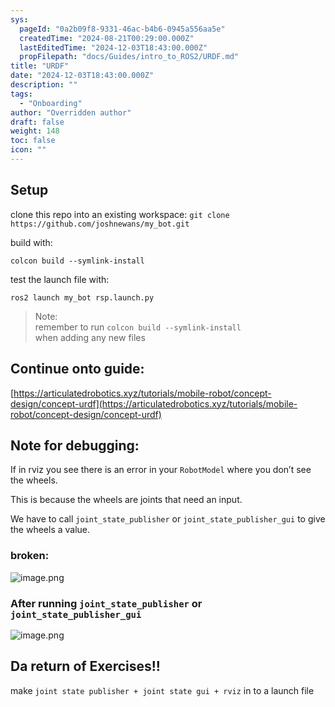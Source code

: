 ```yaml
---
sys:
  pageId: "0a2b09f8-9331-46ac-b4b6-0945a556aa5e"
  createdTime: "2024-08-21T00:29:00.000Z"
  lastEditedTime: "2024-12-03T18:43:00.000Z"
  propFilepath: "docs/Guides/intro_to_ROS2/URDF.md"
title: "URDF"
date: "2024-12-03T18:43:00.000Z"
description: ""
tags:
  - "Onboarding"
author: "Overridden author"
draft: false
weight: 148
toc: false
icon: ""
---
```


## Setup

clone this repo into an existing workspace:
`git clone https://github.com/joshnewans/my_bot.git`

build with:

`colcon build --symlink-install`

test the launch file with:

`ros2 launch my_bot rsp.launch.py`

> Note:  
> remember to run `colcon build --symlink-install`  
> when adding any new files

## Continue onto guide:

[https://articulatedrobotics.xyz/tutorials/mobile-robot/concept-design/concept-urdf](https://articulatedrobotics.xyz/tutorials/mobile-robot/concept-design/concept-urdf)

## Note for debugging:

If in rviz you see there is an error in your `RobotModel` where you don’t see the wheels.

This is because the wheels are joints that need an input. 

We have to call `joint_state_publisher` or `joint_state_publisher_gui` to give the wheels a value.

### broken:

![image.png](https://prod-files-secure.s3.us-west-2.amazonaws.com/d518164a-d88e-44d1-a4ee-3adb3bd8bce0/96a1d089-1f17-4dbf-8563-f2aef56a4d37/image.png?X-Amz-Algorithm=AWS4-HMAC-SHA256&X-Amz-Content-Sha256=UNSIGNED-PAYLOAD&X-Amz-Credential=ASIAZI2LB466SBRBRATL%2F20250226%2Fus-west-2%2Fs3%2Faws4_request&X-Amz-Date=20250226T090854Z&X-Amz-Expires=3600&X-Amz-Security-Token=IQoJb3JpZ2luX2VjEB8aCXVzLXdlc3QtMiJIMEYCIQCHSsOf0EG90N5yD3e%2Bo71mjmGZAtmEze5%2FcQPZzFWkCwIhAJftBN8O4b2odoWRYTyo5Avto6Hg1BzgEiHdK%2BK4g9jnKv8DCFgQABoMNjM3NDIzMTgzODA1IgwVHJorSj7F3lF%2BaWMq3AOWRLfcULU1PcnxXZE2Z%2BTlXbP%2BYYfO6h8HWAtllmun51KeO82wR%2FtvPwUSz3xUVtidF28pw10RDKJFjBpiCOMJhmtQnFksGhVI7zPPyzgPZo6wnOMD7zF5umtjXQmO7YBdyWcDpptem5%2Fj1a9RfRb%2Fy9bW2P0X%2FM3oh3ForshW4YdLOv9aH4rfSYdvephvdZP8a5aY4fLl8KeR1K%2BoCeqMfRBPHz%2Fai17RMTy4d5f5oTVyWuyXbLlkcu4wG5%2BaogqtIG95lZGzGHpQrD3Bh0U0Bsav3X0IXMoWuu8bbw3TUyGpuBYj1s0A%2BqFy3diS6togsF%2BkKjAEsjLjfJExpmy%2BH%2B3d3jT%2FMt9EO9EQGf5WCwdiPtvaC9P3qCJ3TChZWF7C0zSmlDsgWDYpH4ye5mHQSv1gmbhpch0he0R1yuZ09Bp1KqFGGy8RUUqxGE15GU0n0mLGH3o6czjAyePLiJVmGjScH1tV8upI0Q6d6l6MgiFbpqSDn7ZLeZYH3awGzBGbMCpHPPIscDPzN6kmFuq%2BHd2C8JGWJYiI4uI%2F4zUSG6W6vjY8SvZL9iDLCYzfkIouTncrNLXDZ1%2B7v1bniGVImpHCzU5xsgfzbTn0QU2Ti1rww2%2BTCTVgnGOniTDQ%2F%2Fq9BjqkAVqv1Uq%2BgymZ%2B1%2FCIhjBRTBeSS7XBW7wpmdAUQmntVzLN%2BM%2Bye9IhtDcGthHfR6XiF5xIzb9hZdbMbpSml4sAdD8bfPQ55KknuHM2bHNciV1979Ha3H7%2FeK8Lg3%2B0spaIF82cBP7uKNEcoMQyrZ4Wl%2BX%2BAYUh67ylKpipgQX%2BtZrD8gHu%2FVLIlygS7s5MLCXY12YeiUahAgWJYxuKuGtdaETnIqB&X-Amz-Signature=4ab1cc8802983f629d948c9feb2bf8eb5dd7fcf1d6f6781796cae3182116f72b&X-Amz-SignedHeaders=host&x-id=GetObject)

### After running `joint_state_publisher` or `joint_state_publisher_gui`

![image.png](https://prod-files-secure.s3.us-west-2.amazonaws.com/d518164a-d88e-44d1-a4ee-3adb3bd8bce0/130c99c7-1b0b-4031-9953-844fc3950ff4/image.png?X-Amz-Algorithm=AWS4-HMAC-SHA256&X-Amz-Content-Sha256=UNSIGNED-PAYLOAD&X-Amz-Credential=ASIAZI2LB466SBRBRATL%2F20250226%2Fus-west-2%2Fs3%2Faws4_request&X-Amz-Date=20250226T090854Z&X-Amz-Expires=3600&X-Amz-Security-Token=IQoJb3JpZ2luX2VjEB8aCXVzLXdlc3QtMiJIMEYCIQCHSsOf0EG90N5yD3e%2Bo71mjmGZAtmEze5%2FcQPZzFWkCwIhAJftBN8O4b2odoWRYTyo5Avto6Hg1BzgEiHdK%2BK4g9jnKv8DCFgQABoMNjM3NDIzMTgzODA1IgwVHJorSj7F3lF%2BaWMq3AOWRLfcULU1PcnxXZE2Z%2BTlXbP%2BYYfO6h8HWAtllmun51KeO82wR%2FtvPwUSz3xUVtidF28pw10RDKJFjBpiCOMJhmtQnFksGhVI7zPPyzgPZo6wnOMD7zF5umtjXQmO7YBdyWcDpptem5%2Fj1a9RfRb%2Fy9bW2P0X%2FM3oh3ForshW4YdLOv9aH4rfSYdvephvdZP8a5aY4fLl8KeR1K%2BoCeqMfRBPHz%2Fai17RMTy4d5f5oTVyWuyXbLlkcu4wG5%2BaogqtIG95lZGzGHpQrD3Bh0U0Bsav3X0IXMoWuu8bbw3TUyGpuBYj1s0A%2BqFy3diS6togsF%2BkKjAEsjLjfJExpmy%2BH%2B3d3jT%2FMt9EO9EQGf5WCwdiPtvaC9P3qCJ3TChZWF7C0zSmlDsgWDYpH4ye5mHQSv1gmbhpch0he0R1yuZ09Bp1KqFGGy8RUUqxGE15GU0n0mLGH3o6czjAyePLiJVmGjScH1tV8upI0Q6d6l6MgiFbpqSDn7ZLeZYH3awGzBGbMCpHPPIscDPzN6kmFuq%2BHd2C8JGWJYiI4uI%2F4zUSG6W6vjY8SvZL9iDLCYzfkIouTncrNLXDZ1%2B7v1bniGVImpHCzU5xsgfzbTn0QU2Ti1rww2%2BTCTVgnGOniTDQ%2F%2Fq9BjqkAVqv1Uq%2BgymZ%2B1%2FCIhjBRTBeSS7XBW7wpmdAUQmntVzLN%2BM%2Bye9IhtDcGthHfR6XiF5xIzb9hZdbMbpSml4sAdD8bfPQ55KknuHM2bHNciV1979Ha3H7%2FeK8Lg3%2B0spaIF82cBP7uKNEcoMQyrZ4Wl%2BX%2BAYUh67ylKpipgQX%2BtZrD8gHu%2FVLIlygS7s5MLCXY12YeiUahAgWJYxuKuGtdaETnIqB&X-Amz-Signature=96c1b13d0326452410db217af5ac30797a71a36608c2dc0945e01503a3a62118&X-Amz-SignedHeaders=host&x-id=GetObject)

## Da return of Exercises!!

make `joint state publisher + joint state gui + rviz` in to a launch file
